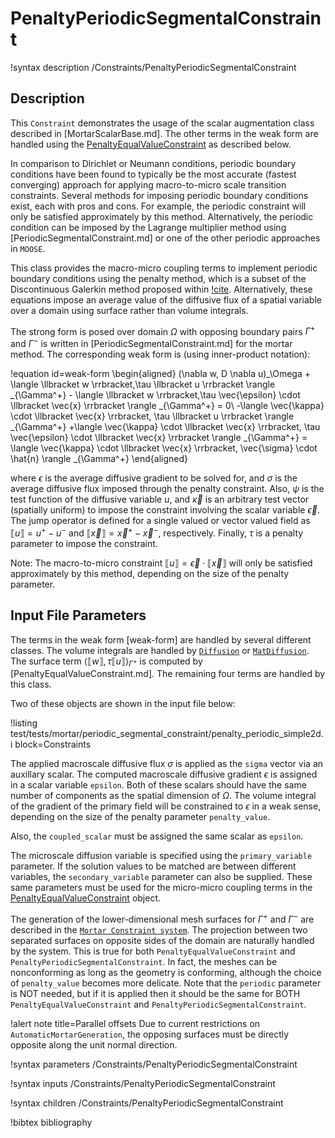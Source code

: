 # PenaltyPeriodicSegmentalConstraint

!syntax description /Constraints/PenaltyPeriodicSegmentalConstraint

## Description

This `Constraint` demonstrates the usage of the scalar augmentation class described in [MortarScalarBase.md].
The other terms in the weak form are handled using the [PenaltyEqualValueConstraint](/PenaltyEqualValueConstraint.md)
as described below.

In comparison to Dirichlet or Neumann conditions, periodic boundary conditions have been found
to typically be the most accurate (fastest converging) approach for applying macro-to-micro scale
transition constraints.
Several methods for imposing periodic boundary conditions exist, each with pros and cons.
For example, the periodic constraint will only be satisfied approximately by this method.
Alternatively, the periodic condition can be imposed by the Lagrange multiplier method using [PeriodicSegmentalConstraint.md] or one of the other periodic approaches in `MOOSE`.

This class provides the macro-micro coupling terms to implement periodic boundary conditions
using the penalty method, which is a subset of the Discontinuous Galerkin method
proposed within [!cite](aduloju_primal_2020). Alternatively, these
equations impose an average value of the diffusive flux of a spatial variable over a domain
using surface rather than volume integrals.

The strong form is posed over domain $\Omega$ with opposing boundary pairs $\Gamma^+$
and $\Gamma^-$ is written in [PeriodicSegmentalConstraint.md] for the mortar method.
The corresponding weak form is (using inner-product notation):

!equation id=weak-form
\begin{aligned}
  (\nabla w, D \nabla u)_\Omega + \langle \llbracket w \rrbracket,\tau \llbracket u \rrbracket \rangle _{\Gamma^+} - \langle \llbracket w \rrbracket,\tau \vec{\epsilon} \cdot \llbracket \vec{x} \rrbracket \rangle _{\Gamma^+} = 0\\
  -\langle \vec{\kappa} \cdot \llbracket \vec{x} \rrbracket, \tau \llbracket u \rrbracket \rangle _{\Gamma^+} +\langle \vec{\kappa} \cdot \llbracket \vec{x} \rrbracket, \tau \vec{\epsilon} \cdot \llbracket \vec{x} \rrbracket \rangle _{\Gamma^+} = \langle \vec{\kappa} \cdot \llbracket \vec{x} \rrbracket, \vec{\sigma} \cdot \hat{n} \rangle _{\Gamma^+}
\end{aligned}

where $\epsilon$ is the average diffusive gradient to be solved for,
and $\sigma$ is the average diffusive flux imposed through the penalty constraint.
Also, $\psi$ is the test function of the diffusive variable $u$,
and $\vec{\kappa}$ is an arbitrary test vector (spatially uniform)
to impose the constraint involving the scalar variable $\vec{\epsilon}$.
The jump operator is defined for a single valued or vector valued field
as $\llbracket u \rrbracket = u^{+} - u^{-}$ and
$\llbracket \vec{x} \rrbracket = \vec{x}^{+} - \vec{x}^{-}$, respectively.
Finally, $\tau$ is a penalty parameter to impose the constraint.

Note: The macro-to-micro constraint $\llbracket u \rrbracket = \vec{\epsilon} \cdot \llbracket \vec{x} \rrbracket$
will only be satisfied approximately by this method, depending on the size of the penalty parameter.

## Input File Parameters

The terms in the weak form [weak-form] are handled by several different classes.
The volume integrals are handled by [`Diffusion`](source/kernels/Diffusion.md) or
[`MatDiffusion`](source/kernels/MatDiffusion.md). The surface term
$\langle \llbracket w \rrbracket,\tau \llbracket u \rrbracket \rangle _{\Gamma^+}$ is computed by
[PenaltyEqualValueConstraint.md]. The remaining four terms are handled by this class.

Two of these objects are shown in the input file below:

!listing test/tests/mortar/periodic_segmental_constraint/penalty_periodic_simple2d.i block=Constraints

The applied macroscale diffusive flux $\sigma$ is applied as the `sigma` vector via an auxillary
scalar. The computed macroscale diffusive gradient $\epsilon$ is assigned in a scalar variable `epsilon`.
Both of these scalars should have the same number of components as the spatial dimension of $\Omega$.
The volume integral of the gradient of the primary field will be constrained to $\epsilon$
in a weak sense, depending on the size of the penalty parameter `penalty_value`.

Also, the `coupled_scalar` must be assigned the same scalar as `epsilon`.

The microscale diffusion variable is specified using the `primary_variable` parameter.
If the solution values to be matched are between different variables, the
`secondary_variable` parameter can also be supplied.
These same parameters must be used for the micro-micro coupling terms
in the [PenaltyEqualValueConstraint](/EqualValueConstraint.md) object.

The generation of the lower-dimensional mesh surfaces for $\Gamma^+$ and $\Gamma^-$
are described in the [`Mortar Constraint system`](syntax/Constraints/index.md). The
projection between two separated surfaces on opposite sides of the domain are naturally
handled by the system. This is true for both `PenaltyEqualValueConstraint` and
`PenaltyPeriodicSegmentalConstraint`. In fact, the meshes can be nonconforming as long as
the geometry is conforming, although the choice of `penalty_value` becomes
more delicate. Note that the `periodic` parameter is NOT needed, but if it is applied
then it should be the same for BOTH `PenaltyEqualValueConstraint` and
`PenaltyPeriodicSegmentalConstraint`.

!alert note title=Parallel offsets
Due to current restrictions on `AutomaticMortarGeneration`, the opposing surfaces must be
directly opposite along the unit normal direction.

!syntax parameters /Constraints/PenaltyPeriodicSegmentalConstraint

!syntax inputs /Constraints/PenaltyPeriodicSegmentalConstraint

!syntax children /Constraints/PenaltyPeriodicSegmentalConstraint

!bibtex bibliography
